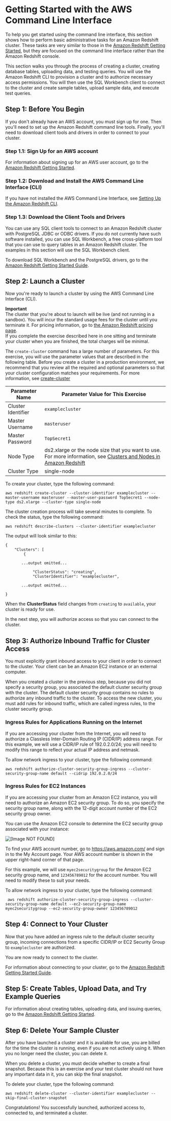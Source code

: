 # Getting Started with the AWS Command Line Interface<a name="getting-started-cli"></a>

To help you get started using the command line interface, this section shows how to perform basic administrative tasks for an Amazon Redshift cluster\. These tasks are very similar to those in the [Amazon Redshift Getting Started](https://docs.aws.amazon.com/redshift/latest/gsg/), but they are focused on the command line interface rather than the Amazon Redshift console\.

This section walks you through the process of creating a cluster, creating database tables, uploading data, and testing queries\. You will use the Amazon Redshift CLI to provision a cluster and to authorize necessary access permissions\. You will then use the SQL Workbench client to connect to the cluster and create sample tables, upload sample data, and execute test queries\.

## Step 1: Before You Begin<a name="getting-started-cli.before-you-begin"></a>

If you don't already have an AWS account, you must sign up for one\. Then you'll need to set up the Amazon Redshift command line tools\. Finally, you'll need to download client tools and drivers in order to connect to your cluster\.

### Step 1\.1: Sign Up for an AWS account<a name="getting-started-cli.before-you-begin.sign-up"></a>

For information about signing up for an AWS user account, go to the [Amazon Redshift Getting Started](https://docs.aws.amazon.com/redshift/latest/gsg/)\.

### Step 1\.2: Download and Install the AWS Command Line Interface \(CLI\)<a name="getting-started-cli.download-aws-cli"></a>

If you have not installed the AWS Command Line Interface, see [Setting Up the Amazon Redshift CLI](setting-up-rs-cli.md)\.

### Step 1\.3: Download the Client Tools and Drivers<a name="getting-started-cli.download-client-tools"></a>

You can use any SQL client tools to connect to an Amazon Redshift cluster with PostgreSQL JDBC or ODBC drivers\. If you do not currently have such software installed, you can use SQL Workbench, a free cross\-platform tool that you can use to query tables in an Amazon Redshift cluster\. The examples in this section will use the SQL Workbench client\.

To download SQL Workbench and the PostgreSQL drivers, go to the [Amazon Redshift Getting Started Guide](https://docs.aws.amazon.com/redshift/latest/gsg/before-you-begin.html)\.

## Step 2: Launch a Cluster<a name="getting-started-launch-cluster-cli"></a>

Now you're ready to launch a cluster by using the AWS Command Line Interface \(CLI\)\.

**Important**  
The cluster that you're about to launch will be live \(and not running in a sandbox\)\. You will incur the standard usage fees for the cluster until you terminate it\. For pricing information, go to [the Amazon Redshift pricing page](https://aws.amazon.com/redshift/pricing/)\.  
If you complete the exercise described here in one sitting and terminate your cluster when you are finished, the total charges will be minimal\. 

The `create-cluster` command has a large number of parameters\. For this exercise, you will use the parameter values that are described in the following table\. Before you create a cluster in a production environment, we recommend that you review all the required and optional parameters so that your cluster configuration matches your requirements\. For more information, see [create\-cluster](https://docs.aws.amazon.com/cli/latest/reference/redshift/create-cluster.html)


| Parameter Name | Parameter Value for This Exercise | 
| --- | --- | 
|  Cluster Identifier |  `examplecluster`  | 
|  Master Username |  `masteruser`  | 
|  Master Password |  `TopSecret1`  | 
| Node Type  | ds2\.xlarge or the node size that you want to use\. For more information, see [Clusters and Nodes in Amazon Redshift](working-with-clusters.md#rs-about-clusters-and-nodes) | 
| Cluster Type | single\-node | 

To create your cluster, type the following command:

```
aws redshift create-cluster --cluster-identifier examplecluster --master-username masteruser --master-user-password TopSecret1 --node-type ds2.xlarge --cluster-type single-node
```

The cluster creation process will take several minutes to complete\. To check the status, type the following command:

```
aws redshift describe-clusters --cluster-identifier examplecluster
```

The output will look similar to this:

```
{
    "Clusters": [
        {

       ...output omitted...

            "ClusterStatus": "creating", 
            "ClusterIdentifier": "examplecluster",

       ...output omitted...

}
```

When the **ClusterStatus** field changes from `creating` to `available`, your cluster is ready for use\.

In the next step, you will authorize access so that you can connect to the cluster\. 

## Step 3: Authorize Inbound Traffic for Cluster Access<a name="getting-started-authorize-access-cli"></a>

You must explicitly grant inbound access to your client in order to connect to the cluster\. Your client can be an Amazon EC2 instance or an external computer\.

When you created a cluster in the previous step, because you did not specify a security group, you associated the default cluster security group with the cluster\. The default cluster security group contains no rules to authorize any inbound traffic to the cluster\. To access the new cluster, you must add rules for inbound traffic, which are called ingress rules, to the cluster security group\.

### Ingress Rules for Applications Running on the Internet<a name="getting-started-authorize-access-cli.cidr"></a>

If you are accessing your cluster from the Internet, you will need to authorize a Classless Inter\-Domain Routing IP \(CIDR/IP\) address range\. For this example, we will use a CIDR/IP rule of 192\.0\.2\.0/24; you will need to modify this range to reflect your actual IP address and netmask\.

To allow network ingress to your cluster, type the following command:

```
aws redshift authorize-cluster-security-group-ingress --cluster-security-group-name default --cidrip 192.0.2.0/24
```

### Ingress Rules for EC2 Instances<a name="getting-started-authorize-access-cli.ec2"></a>

If you are accessing your cluster from an Amazon EC2 instance, you will need to authorize an Amazon EC2 security group\. To do so, you specify the security group name, along with the 12\-digit account number of the EC2 security group owner\.

You can use the Amazon EC2 console to determine the EC2 security group associated with your instance:

![\[Image NOT FOUND\]](http://docs.aws.amazon.com/redshift/latest/mgmt/images/cmdws-gsg-console-launch-cluster-wizard-150.png)

To find your AWS account number, go to [https://aws\.amazon\.com/](https://aws.amazon.com/) and sign in to the My Account page\. Your AWS account number is shown in the upper right\-hand corner of that page\.

For this example, we will use `myec2securitygroup` for the Amazon EC2 security group name, and `123456789012` for the account number\. You will need to modify these to suit your needs\.

To allow network ingress to your cluster, type the following command:

```
 aws redshift authorize-cluster-security-group-ingress --cluster-security-group-name default --ec2-security-group-name myec2securitygroup --ec2-security-group-owner 123456789012
```

## Step 4: Connect to Your Cluster<a name="getting-started-connect-to-the-cluster-cli"></a>

Now that you have added an ingress rule to the default cluster security group, incoming connections from a specific CIDR/IP or EC2 Security Group to `examplecluster` are authorized\.

You are now ready to connect to the cluster\.

For information about connecting to your cluster, go to the [Amazon Redshift Getting Started Guide](https://docs.aws.amazon.com/redshift/latest/gsg/getting-started.html)\.

## Step 5: Create Tables, Upload Data, and Try Example Queries<a name="getting-started-create-sample-db-cli"></a>

For information about creating tables, uploading data, and issuing queries, go to the [Amazon Redshift Getting Started](https://docs.aws.amazon.com/redshift/latest/gsg/)\.

## Step 6: Delete Your Sample Cluster<a name="getting-started-terminate-cluster-cli"></a>

After you have launched a cluster and it is available for use, you are billed for the time the cluster is running, even if you are not actively using it\. When you no longer need the cluster, you can delete it\.

When you delete a cluster, you must decide whether to create a final snapshot\. Because this is an exercise and your test cluster should not have any important data in it, you can skip the final snapshot\.

To delete your cluster, type the following command:

```
aws redshift delete-cluster --cluster-identifier examplecluster --skip-final-cluster-snapshot
```

Congratulations\! You successfully launched, authorized access to, connected to, and terminated a cluster\.